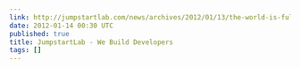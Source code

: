 ```yaml
---
link: http://jumpstartlab.com/news/archives/2012/01/13/the-world-is-full-of-real-people/
date: 2012-01-14 00:30 UTC
published: true
title: JumpstartLab - We Build Developers
tags: []
---
```



